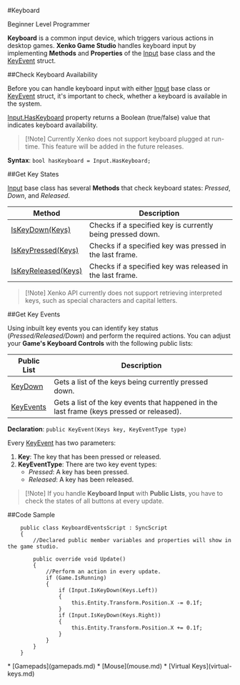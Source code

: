 #Keyboard

<span class="label label-doc-level">Beginner</span>
<span class="label label-doc-audience">Level Programmer</span>

**Keyboard** is a common input device, which triggers various actions in desktop games. **Xenko Game Studio** handles keyboard input by implementing **Methods** and **Properties** of the [Input](xref="SiliconStudio.Xenko.Input.InputManager")  base class and the [KeyEvent](xref="SiliconStudio.Xenko.Input.KeyEvent") struct.

##Check Keyboard Availability

Before you can handle keyboard input with either [Input](xref="SiliconStudio.Xenko.Input.InputManager") base class or [KeyEvent](xref="SiliconStudio.Xenko.Input.KeyEvent") struct, it's important to check, whether a keyboard is available in the system.

[Input.HasKeyboard](xref="SiliconStudio.Xenko.Input.InputManager.HasKeyboard") property returns a Boolean (true/false) value that indicates keyboard availability.

> [!Note] Currently Xenko does not support keyboard plugged at run-time. This feature will be added in the future releases.

**Syntax**: ```bool hasKeyboard = Input.HasKeyboard;```

##Get Key States

[Input](xref="SiliconStudio.Xenko.Input.InputManager") base class has several **Methods** that check keyboard states: _Pressed_, _Down_, and _Released_.

| Method | Description |
| --- | --- |
| [IsKeyDown(Keys)](xref="SiliconStudio.Xenko.Input.InputManager.IsKeyDown.SiliconStudio.Xenko.Input.Keys") | Checks if a specified key is currently being pressed down. |
| [IsKeyPressed(Keys)](xref="SiliconStudio.Xenko.Input.InputManager.IsKeyPressed.SiliconStudio.Xenko.Input.Keys") | Checks if a specified key was pressed in the last frame. |
| [IsKeyReleased(Keys)](xref="SiliconStudio.Xenko.Input.InputManager.IsKeyReleased.SiliconStudio.Xenko.Input.Keys") | Checks if a specified key was released in the last frame. |

> [!Note] Xenko API currently does not support retrieving interpreted keys,
> such as special characters and capital letters.

##Get Key Events

Using inbuilt key events you can identify key status (_Pressed/Released/Down_) and perform the required actions. You can adjust your **Game's Keyboard Controls** with the following public lists:

| Public List | Description |
| --- | --- |
| [KeyDown](xref="SiliconStudio.Xenko.Input.InputManager.KeyDown") | Gets a list of the keys being currently pressed down. |
| [KeyEvents](xref="SiliconStudio.Xenko.Input.InputManager.KeyEvents") | Gets a list of the key events that happened in the last frame (keys pressed or released). |

**Declaration**: ```public KeyEvent(Keys key, KeyEventType type) ```

Every [KeyEvent](xref="SiliconStudio.Xenko.Input.KeyEvent") has two parameters:

1. **Key**: The key that has been pressed or released.
2. **KeyEventType**: There are two key event types:
    * _Pressed_: A key has been pressed.
    * _Released_: A key has been released.

> [!Note] If you handle **Keyboard Input** with **Public Lists**, you have to check the states of all buttons at every update.

##Code Sample

```
    public class KeyboardEventsScript : SyncScript
    {
        //Declared public member variables and properties will show in the game studio.

        public override void Update()
        {
            //Perform an action in every update.
            if (Game.IsRunning)
            {
                if (Input.IsKeyDown(Keys.Left))
                {
                    this.Entity.Transform.Position.X -= 0.1f;
                }
                if (Input.IsKeyDown(Keys.Right))
                {
                    this.Entity.Transform.Position.X += 0.1f;
                }
            }
        }
    }
```

<div class="doc-relatedtopics">
* [Gamepads](gamepads.md)
* [Mouse](mouse.md)
* [Virtual Keys](virtual-keys.md)
</div>
